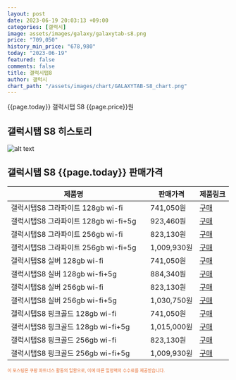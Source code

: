 ```yaml
---
layout: post
date: 2023-06-19 20:03:13 +09:00
categories: [갤럭시]
image: assets/images/galaxy/galaxytab-s8.png
price: "709,050"
history_min_price: "678,980"
today: "2023-06-19"
featured: false
comments: false
title: 갤럭시탭8
author: 갤럭시
chart_path: "/assets/images/chart/GALAXYTAB-S8_chart.png"
---
```


{{page.today}} 갤럭시탭 S8 {{page.price}}원

## 갤럭시탭 S8 히스토리
![alt text]({{page.chart_path}} "갤럭시S23 히스토리")

## 갤럭시탭 S8 {{page.today}} 판매가격
<main>
<table id="rwd-table-large">
  <thead>
    <tr>
      <th>제품명</th>
      <th></th>
      <th>판매가격</th>
      <th>제품링크</th>
    </tr>
  </thead>
  <tbody><tr>
        <td>갤럭시탭S8 그라파이트 128gb wi-fi</td>
        <td></td>
        <td>741,050원</td>
        <td><a href='https://link.coupang.com/a/SBThO' target='_blank'>구매</a></td>
        </tr><tr>
        <td>갤럭시탭S8 그라파이트 128gb wi-fi+5g</td>
        <td></td>
        <td>923,460원</td>
        <td><a href='https://link.coupang.com/a/SBTkD' target='_blank'>구매</a></td>
        </tr><tr>
        <td>갤럭시탭S8 그라파이트 256gb wi-fi</td>
        <td></td>
        <td>823,130원</td>
        <td><a href='https://link.coupang.com/a/SBTm5' target='_blank'>구매</a></td>
        </tr><tr>
        <td>갤럭시탭S8 그라파이트 256gb wi-fi+5g</td>
        <td></td>
        <td>1,009,930원</td>
        <td><a href='https://link.coupang.com/a/SBTpx' target='_blank'>구매</a></td>
        </tr><tr>
        <td>갤럭시탭S8 실버 128gb wi-fi</td>
        <td></td>
        <td>741,050원</td>
        <td><a href='https://link.coupang.com/a/SBTsf' target='_blank'>구매</a></td>
        </tr><tr>
        <td>갤럭시탭S8 실버 128gb wi-fi+5g</td>
        <td></td>
        <td>884,340원</td>
        <td><a href='https://link.coupang.com/a/SBTxD' target='_blank'>구매</a></td>
        </tr><tr>
        <td>갤럭시탭S8 실버 256gb wi-fi</td>
        <td></td>
        <td>823,130원</td>
        <td><a href='https://link.coupang.com/a/SBTAP' target='_blank'>구매</a></td>
        </tr><tr>
        <td>갤럭시탭S8 실버 256gb wi-fi+5g</td>
        <td></td>
        <td>1,030,750원</td>
        <td><a href='https://link.coupang.com/a/SBTDL' target='_blank'>구매</a></td>
        </tr><tr>
        <td>갤럭시탭S8 핑크골드 128gb wi-fi</td>
        <td></td>
        <td>741,050원</td>
        <td><a href='https://link.coupang.com/a/SBTGy' target='_blank'>구매</a></td>
        </tr><tr>
        <td>갤럭시탭S8 핑크골드 128gb wi-fi+5g</td>
        <td></td>
        <td>1,015,000원</td>
        <td><a href='https://link.coupang.com/a/SBTUM' target='_blank'>구매</a></td>
        </tr><tr>
        <td>갤럭시탭S8 핑크골드 256gb wi-fi</td>
        <td></td>
        <td>823,130원</td>
        <td><a href='https://link.coupang.com/a/SBTZ9' target='_blank'>구매</a></td>
        </tr><tr>
        <td>갤럭시탭S8 핑크골드 256gb wi-fi+5g</td>
        <td></td>
        <td>1,009,930원</td>
        <td><a href='https://link.coupang.com/a/SBT2z' target='_blank'>구매</a></td>
        </tr></tbody>
</table>

</main>
<div style="color:#e56a2c;font-size: 0.7em;" >
이 포스팅은 쿠팡 파트너스 활동의 일환으로, 이에 따른 일정액의 수수료를 제공받습니다.
</div>
